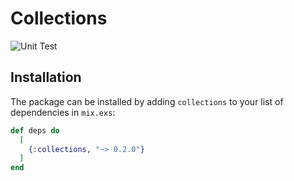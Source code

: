 # Collections


![Unit Test](https://github.com/stackcats/collections/actions/workflows/elixir.yml/badge.svg)

## Installation

The package can be installed by adding `collections` to your list of dependencies in `mix.exs`:

```elixir
def deps do
  [
    {:collections, "~> 0.2.0"}
  ]
end
```
